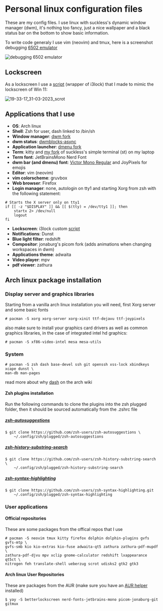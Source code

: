 # Personal linux configuration files

These are my config files. I use linux with suckless's dynamic window manager
(dwm), it's nothing too fancy, just a nice wallpaper and a black status bar on
the bottom to show basic information.

To write code generaly I use vim (neovim) and tmux, here is a screenshot
debugging [6502 emulator](https://github.com/mjkloeckner/6502)

![debugging 6502 emulator](https://user-images.githubusercontent.com/64109770/209008527-a6ea6ca3-8b7d-4e72-a41f-b1ee632bbf73.png)

## Lockscreen
As a lockscreen I use a
[script](https://github.com/klewer-martin/scripts/blob/inspiron/lockscreen)
(wrapper of i3lock) that I made to mimic the lockscreen of Win 11:

![19-33-17_31-03-2023_scrot](https://user-images.githubusercontent.com/64109770/229302305-dd156763-aa02-4a6b-9b40-58cd54cbd1e1.png)


## Applications that I use
- **OS**: Arch linux
- **Shell**: Zsh for user, dash linked to /bin/sh
- **Window manager**: [dwm fork](https://github.com/mjkloeckner/dwm)
- **dwm status**: [dwmblocks-async](https://github.com/UtkarshVerma/dwmblocks-async)
- **Application launcher**: [dmenu fork](https://github.com/mjkloeckner/dmenu)
- **Term**: kitty and [my fork](https://github.com/mjkloeckner/dmenu) of
  suckless's simple terminal (st) on my laptop
- **Term font**: JetBrainsMono Nerd Font
- **dwm bar (and dmenu) font**: [Victor Mono Regular](https://rubjo.github.io/victor-mono/)
  and JoyPixels for emojis
- **Editor**: vim (neovim)
- **vim colorscheme**: gruvbox
- **Web browser**: Firefox
- **Login manager**: none, autologin on tty1 and starting Xorg from zsh with the
  following statement:

```console
# Starts the X server only on tty1
if [[ -z "$DISPLAY" ]] && [[ $(tty) = /dev/tty1 ]]; then
	startx 2> /dev/null
	logout
fi
```

- **Lockscreen**: i3lock custom [script](https://github.com/klewer-martin/scripts/blob/inspiron/lockscreen)
- **Notifications**: Dunst 
- **Blue light filter**: redshift
- **Compositor**: jonaburg's picom fork (adds animations when changing
  workspaces in dwm)
- **Applications theme**: adwaita
- **Video player**: mpv
- **pdf viewer**: zathura

## Arch linux package installation

### Display server and graphics libraries
Starting from a vanilla arch linux installation you will need, first Xorg server
and some basic fonts

```
# pacman -S xorg xorg-server xorg-xinit ttf-dejavu ttf-joypixels
```

also make sure to install your graphics card drivers as well as common graphics
libraries, in the case of integrated intel hd graphics:

```
# pacman -S xf86-video-intel mesa mesa-utils
```

### System
```
# pacman -S zsh dash base-devel ssh git openssh xss-lock xbindkeys xcape dunst \
man-db man-pages
```

read more about why [dash](https://wiki.archlinux.org/title/Dash) on the arch
wiki

#### Zsh plugins installation
Run the following commands to clone the plugins into the zsh plugged folder,
then it should be sourced automatically from the .zshrc file
##### [zsh-autosuggestions](https://github.com/zsh-users/zsh-autosuggestions)

```
$ git clone https://github.com/zsh-users/zsh-autosuggestions \
	~/.config/zsh/plugged/zsh-autosuggestions
```
##### [zsh-history-substring-search](https://github.com/zsh-users/zsh-history-substring-search)
```
$ git clone https://github.com/zsh-users/zsh-history-substring-search \
	~/.config/zsh/plugged/zsh-history-substring-search
```
##### [zsh-syntax-highlighting](https://github.com/zsh-users/zsh-syntax-highlighting)
```
$ git clone https://github.com/zsh-users/zsh-syntax-highlighting.git
	~/.config/zsh/plugged/zsh-syntax-highlighting
```

### User applications
#### Official repositories
These are some packages from the offical repos that I use

```
# pacman -S neovim tmux kitty firefox dolphin dolphin-plugins gvfs gvfs-mtp \
gvfs-smb kio kio-extras kio-fuse adwaita-qt5 zathura zathura-pdf-mupdf \
zathura-pdf-djvu mpv xclip gnome-calculator redshift lxappearance qt5ct \
nitrogen feh translate-shell ueberzug scrot udisks2 gtk2 gtk3
```

#### Arch linux User Repositories
These are packages from the AUR (make sure you have an [AUR
helper](https://wiki.archlinux.org/title/AUR_helpers) installed)

```
$ yay -S betterlockscreen nerd-fonts-jetbrains-mono picom-jonaburg-git gitmux
```
